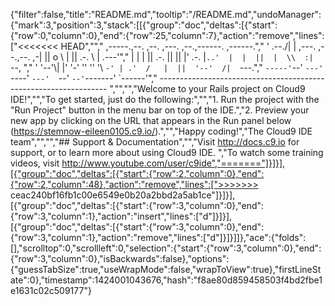 {"filter":false,"title":"README.md","tooltip":"/README.md","undoManager":{"mark":3,"position":3,"stack":[[{"group":"doc","deltas":[{"start":{"row":0,"column":0},"end":{"row":25,"column":7},"action":"remove","lines":["<<<<<<< HEAD","","     ,-----.,--.                  ,--. ,---.   ,--.,------.  ,------.","    '  .--./|  | ,---. ,--.,--. ,-|  || o   \\  |  ||  .-.  \\ |  .---'","    |  |    |  || .-. ||  ||  |' .-. |`..'  |  |  ||  |  \\  :|  `--, ","    '  '--'\\|  |' '-' ''  ''  '\\ `-' | .'  /   |  ||  '--'  /|  `---.","     `-----'`--' `---'  `----'  `---'  `--'    `--'`-------' `------'","    ----------------------------------------------------------------- ","","","Welcome to your Rails project on Cloud9 IDE!","","To get started, just do the following:","","1. Run the project with the \"Run Project\" button in the menu bar on top of the IDE.","2. Preview your new app by clicking on the URL that appears in the Run panel below (https://stemnow-eileen0105.c9.io/).","","Happy coding!","The Cloud9 IDE team","","","## Support & Documentation","","Visit http://docs.c9.io for support, or to learn more about using Cloud9 IDE. ","To watch some training videos, visit http://www.youtube.com/user/c9ide","======="]}]}],[{"group":"doc","deltas":[{"start":{"row":2,"column":0},"end":{"row":2,"column":48},"action":"remove","lines":[">>>>>>> ceac240bf16fb1c00e6549e0b20a2bbd2a5ab1ce"]}]}],[{"group":"doc","deltas":[{"start":{"row":3,"column":0},"end":{"row":3,"column":1},"action":"insert","lines":["d"]}]}],[{"group":"doc","deltas":[{"start":{"row":3,"column":0},"end":{"row":3,"column":1},"action":"remove","lines":["d"]}]}]]},"ace":{"folds":[],"scrolltop":0,"scrollleft":0,"selection":{"start":{"row":3,"column":0},"end":{"row":3,"column":0},"isBackwards":false},"options":{"guessTabSize":true,"useWrapMode":false,"wrapToView":true},"firstLineState":0},"timestamp":1424001043676,"hash":"f8ae80d859458503f4bd2fbe1e1631c02c509177"}